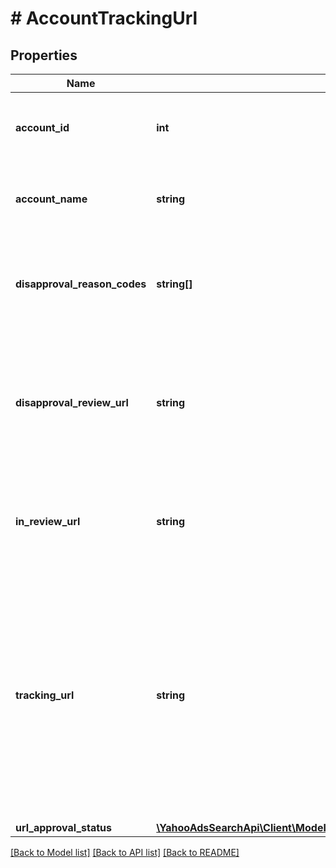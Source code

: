 # # AccountTrackingUrl

## Properties

Name | Type | Description | Notes
------------ | ------------- | ------------- | -------------
**account_id** | **int** | &lt;ja&gt;アカウントIDです。&lt;/ja&gt;&lt;br&gt;&lt;en&gt;Account ID.&lt;/en&gt; | [optional] 
**account_name** | **string** | &lt;ja&gt;アカウント名です。&lt;/ja&gt;&lt;br&gt;&lt;en&gt;Account name.&lt;/en&gt; | [optional] 
**disapproval_reason_codes** | **string[]** | &lt;ja&gt;審査否認理由コードです。&lt;/ja&gt;&lt;br&gt;&lt;en&gt;Code of disapproval reason.&lt;/en&gt; | [optional] 
**disapproval_review_url** | **string** | &lt;ja&gt;審査否認されたトラッキングURLです。&lt;/ja&gt;&lt;br&gt;&lt;en&gt;Tracking URL that has been disapproved.&lt;/en&gt; | [optional] 
**in_review_url** | **string** | &lt;ja&gt;審査中のトラッキングURLです。&lt;/ja&gt;&lt;br&gt;&lt;en&gt;Tracking URL that is in review.&lt;/en&gt; | [optional] 
**tracking_url** | **string** | &lt;ja&gt;トラッキングURLです。&lt;br&gt;※空で設定すると、既存の トラッキングURLは削除されます。&lt;/ja&gt;&lt;br&gt;&lt;en&gt;Tracking URL.&lt;br&gt;*When tag is set blank, existing Tracking URL will be deleted&lt;/en&gt; | [optional] 
**url_approval_status** | [**\YahooAdsSearchApi\Client\Model\AccountTrackingUrlServiceUrlApprovalStatus**](AccountTrackingUrlServiceUrlApprovalStatus.md) |  | [optional] 

[[Back to Model list]](../../README.md#documentation-for-models) [[Back to API list]](../../README.md#documentation-for-api-endpoints) [[Back to README]](../../README.md)


